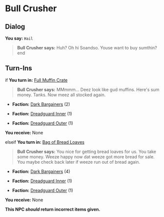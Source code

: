 # Bull Crusher
## Dialog

**You say:** `Hail`



>**Bull Crusher says:** Huh? Oh hi Soandso. Youse want to buy sumthin?
end

## Turn-Ins





if **You turn in:** [Full Muffin Crate](/item/1839)


>**Bull Crusher says:** MMmmm... Deez look like gud muffins. Here's sum money. Tanks. Now meez all stocked again.


* __Faction:__ [Dark Bargainers](/faction/236) (2)


* __Faction:__ [Dreadguard Inner](/faction/370) (1)


* __Faction:__ [Dreadguard Outer](/faction/334) (1)


 **You receive:** None 

elseif **You turn in:** [Bag of Bread Loaves](/item/1838)


>**Bull Crusher says:** You nice for getting bread loaves for us. You take some money. Weeze happy now dat weeze got more bread for sale. You maybe check back later if weeze run out of bread again.


* __Faction:__ [Dark Bargainers](/faction/236) (4)


* __Faction:__ [Dreadguard Inner](/faction/370) (1)


* __Faction:__ [Dreadguard Outer](/faction/334) (1)


 **You receive:** None 

**This NPC *should* return incorrect items given.**
